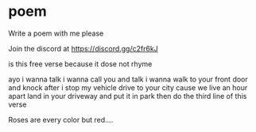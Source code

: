 # poem
Write a poem with me please

Join the discord at https://discord.gg/c2fr6kJ

is this free verse because it dose not rhyme 


ayo
i wanna talk
i wanna call you and talk
i wanna walk to your front door and knock
after i stop my vehicle
drive to your city
cause we live an hour apart
land in your driveway and put it in park
then do the third line of this verse


Roses are every color but red....

